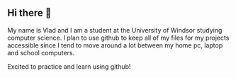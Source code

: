 ## Hi there 👋

My name is Vlad and I am a student at the University of Windsor studying computer science. I plan to use github to keep all of my files for my projects accessible since I tend to move around a lot between my home pc, laptop and school computers.

Excited to practice and learn using github!
